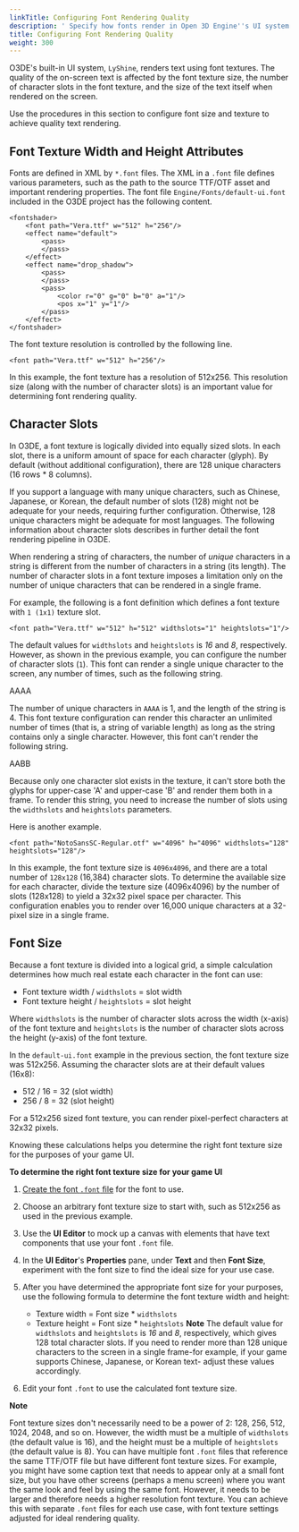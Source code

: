 ```yaml
---
linkTitle: Configuring Font Rendering Quality
description: ' Specify how fonts render in Open 3D Engine''s UI system. '
title: Configuring Font Rendering Quality
weight: 300
---
```


O3DE's built-in UI system, `LyShine`, renders text using font textures. The quality of the on-screen text is affected by the font texture size, the number of character slots in the font texture, and the size of the text itself when rendered on the screen.

Use the procedures in this section to configure font size and texture to achieve quality text rendering.

## Font Texture Width and Height Attributes 

Fonts are defined in XML by `*.font` files. The XML in a `.font` file defines various parameters, such as the path to the source TTF/OTF asset and important rendering properties. The font file `Engine/Fonts/default-ui.font` included in the O3DE project has the following content.

```
<fontshader>
    <font path="Vera.ttf" w="512" h="256"/>
    <effect name="default">
        <pass>
        </pass>
    </effect>
    <effect name="drop_shadow">
        <pass>
        </pass>
        <pass>
            <color r="0" g="0" b="0" a="1"/>
            <pos x="1" y="1"/>
        </pass>
    </effect>
</fontshader>
```

The font texture resolution is controlled by the following line.

```
<font path="Vera.ttf" w="512" h="256"/>
```

In this example, the font texture has a resolution of 512x256. This resolution size (along with the number of character slots) is an important value for determining font rendering quality.

## Character Slots 

In O3DE, a font texture is logically divided into equally sized slots. In each slot, there is a uniform amount of space for each character (glyph). By default (without additional configuration), there are 128 unique characters (16 rows \* 8 columns).

If you support a language with many unique characters, such as Chinese, Japanese, or Korean, the default number of slots (128) might not be adequate for your needs, requiring further configuration. Otherwise, 128 unique characters might be adequate for most languages. The following information about character slots describes in further detail the font rendering pipeline in O3DE.

When rendering a string of characters, the number of *unique* characters in a string is different from the number of characters in a string (its length). The number of character slots in a font texture imposes a limitation only on the number of unique characters that can be rendered in a single frame.

For example, the following is a font definition which defines a font texture with `1 (1x1)` texture slot.

```
<font path="Vera.ttf" w="512" h="512" widthslots="1" heightslots="1"/>
```

The default values for `widthslots` and `heightslots` is *16* and *8*, respectively. However, as shown in the previous example, you can configure the number of character slots \(`1`\). This font can render a single unique character to the screen, any number of times, such as the following string.

AAAA

The number of unique characters in `AAAA` is 1, and the length of the string is 4. This font texture configuration can render this character an unlimited number of times (that is, a string of variable length) as long as the string contains only a single character. However, this font can't render the following string.

AABB

Because only one character slot exists in the texture, it can't store both the glyphs for upper-case 'A' and upper-case 'B' and render them both in a frame. To render this string, you need to increase the number of slots using the `widthslots` and `heightslots` parameters.

Here is another example.

```
<font path="NotoSansSC-Regular.otf" w="4096" h="4096" widthslots="128" heightslots="128"/>
```

In this example, the font texture size is `4096x4096`, and there are a total number of `128x128` (16,384) character slots. To determine the available size for each character, divide the texture size (4096x4096) by the number of slots (128x128) to yield a 32x32 pixel space per character. This configuration enables you to render over 16,000 unique characters at a 32-pixel size in a single frame.

## Font Size 

Because a font texture is divided into a logical grid, a simple calculation determines how much real estate each character in the font can use:
+ Font texture width / `widthslots` = slot width
+ Font texture height / `heightslots` = slot height

Where `widthslots` is the number of character slots across the width (x-axis) of the font texture and `heightslots` is the number of character slots across the height (y-axis) of the font texture.

In the `default-ui.font` example in the previous section, the font texture size was 512x256. Assuming the character slots are at their default values (16x8):
+ 512 / 16 = 32 (slot width)
+ 256 / 8 = 32 (slot height)

For a 512x256 sized font texture, you can render pixel-perfect characters at 32x32 pixels.

Knowing these calculations helps you determine the right font texture size for the purposes of your game UI.

**To determine the right font texture size for your game UI**

1. [Create the font `.font` file](adding-fonts) for the font to use.

1. Choose an arbitrary font texture size to start with, such as 512x256 as used in the previous example.

1. Use the **UI Editor** to mock up a canvas with elements that have text components that use your font `.font` file.

1. In the **UI Editor**'s **Properties** pane, under **Text** and then **Font Size**, experiment with the font size to find the ideal size for your use case.

1. After you have determined the appropriate font size for your purposes, use the following formula to determine the font texture width and height:
   + Texture width = Font size \* `widthslots`
   + Texture height = Font size \* `heightslots`
**Note**
The default value for `widthslots` and `heightslots` is *16* and *8*, respectively, which gives 128 total character slots. If you need to render more than 128 unique characters to the screen in a single frame-for example, if your game supports Chinese, Japanese, or Korean text- adjust these values accordingly.

1. Edit your font `.font` to use the calculated font texture size.

**Note**

Font texture sizes don't necessarily need to be a power of 2: 128, 256, 512, 1024, 2048, and so on. However, the width must be a multiple of `widthslots` (the default value is 16), and the height must be a multiple of `heightslots` (the default value is 8).
You can have multiple font `.font` files that reference the same TTF/OTF file but have different font texture sizes.
For example, you might have some caption text that needs to appear only at a small font size, but you have other screens (perhaps a menu screen) where you want the same look and feel by using the same font. However, it needs to be larger and therefore needs a higher resolution font texture. You can achieve this with separate `.font` files for each use case, with font texture settings adjusted for ideal rendering quality.
